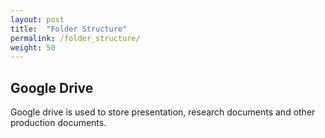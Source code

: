 ```yaml
---
layout: post
title:  "Folder Structure"
permalink: /folder_structure/
weight: 50
---
```


## Google Drive

Google drive is used to store presentation, research documents and other production documents.
